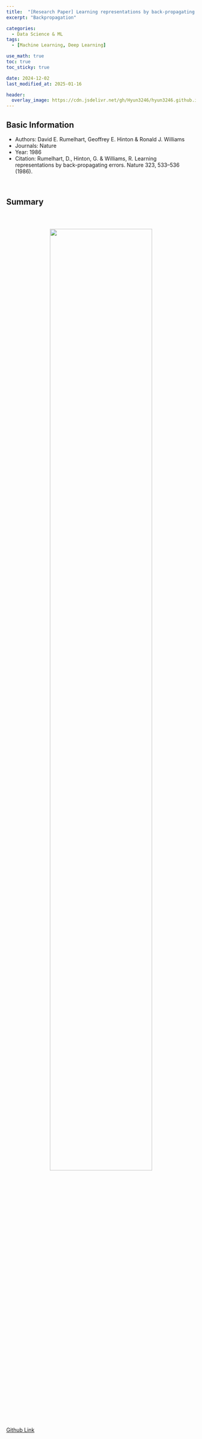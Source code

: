 ```yaml
---
title:  "[Research Paper] Learning representations by back-propagating errors"
excerpt: "Backpropagation"

categories:
  - Data Science & ML
tags:
  - [Machine Learning, Deep Learning]

use_math: true
toc: true
toc_sticky: true

date: 2024-12-02
last_modified_at: 2025-01-16

header:
  overlay_image: https://cdn.jsdelivr.net/gh/Hyun3246/hyun3246.github.io@master/image/overlay image/Research Paper.png
---
```

## Basic Information
- Authors: David E. Rumelhart, Geoffrey E. Hinton & Ronald J. Williams 
- Journals: Nature
- Year: 1986
- Citation: Rumelhart, D., Hinton, G. & Williams, R. Learning representations by back-propagating errors. Nature 323, 533–536 (1986).

<br/>

## Summary
<br/>
<figure style="display:block; text-align:center;">
  <img src="https://cdn.jsdelivr.net/gh/Hyun3246/Warehouse@master/Papers/Learning Representations by Back-propagating Errors/Summary/Backpropagation_1.png"
       style="width: 80%; height: auto; margin:10px">
</figure>
<br/>

[Github Link](https://github.com/Hyun3246/Warehouse/tree/5f1552229a6f2ec200d6176c5f2688f5e8173d85/Papers/Learning%20Representations%20by%20Back-propagating%20Errors)

